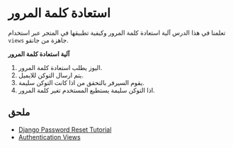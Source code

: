 # استعادة كلمة المرور

تعلمنا في هذا الدرس آلية استعادة كلمة المرور وكيفية تطبيقها في المتجر عبر استخدام `views` جاهزة من جانقو.

**آلية استعادة كلمة المرور**

1. اليوز يطلب استعادة كلمة المرور.
2. يتم ارسال التوكن للايميل.
3. يقوم السيرفر بالتحقق من اذا كانت التوكن سليمة.
4. اذا التوكن سليمة يستطيع المستخدم تغير كلمة المرور.

## ملحق

* [Django Password Reset Tutorial](https://learndjango.com/tutorials/django-password-reset-tutorial)
* [Authentication Views](https://docs.djangoproject.com/en/3.0/topics/auth/default/#module-django.contrib.auth.views)